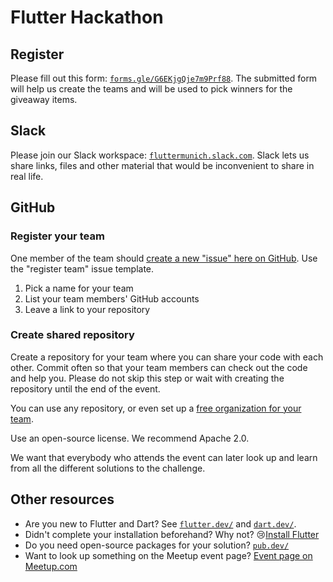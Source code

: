 # Flutter Hackathon

## Register

Please fill out this form: [`forms.gle/G6EKjgQje7m9Prf88`](https://forms.gle/G6EKjgQje7m9Prf88). The submitted form will help us create the teams and will be used to pick winners for the giveaway items.

## Slack

Please join our Slack workspace: [`fluttermunich.slack.com`](https://fluttermunich.slack.com). Slack lets us share links, files and other material that would be inconvenient to share in real life.

## GitHub

### Register your team

One member of the team should [create a new "issue" here on GitHub](https://github.com/flutter-munich/hackathon/issues/new/choose). Use the "register team" issue template.

1. Pick a name for your team
2. List your team members' GitHub accounts
3. Leave a link to your repository

### Create shared repository

Create a repository for your team where you can share your code with each other. Commit often so that your team members can check out the code and help you. Please do not skip this step or wait with creating the repository until the end of the event.

You can use any repository, or even set up a [free organization for your team](https://help.github.com/en/github/setting-up-and-managing-organizations-and-teams/creating-a-new-organization-from-scratch).

Use an open-source license. We recommend Apache 2.0.

We want that everybody who attends the event can later look up and learn from all the different solutions to the challenge.

## Other resources

* Are you new to Flutter and Dart? See [`flutter.dev/`](https://flutter.dev/) and [`dart.dev/`](https://dart.dev/).
* Didn't complete your installation beforehand? Why not? 😢[Install Flutter](https://flutter.dev/docs/get-started/install)
* Do you need open-source packages for your solution? [`pub.dev/`](https://pub.dev/)
* Want to look up something on the Meetup event page? [Event page on Meetup.com](https://www.meetup.com/Flutter-Munich/events/265246208/)
